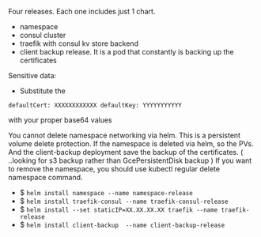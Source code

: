 Four releases. Each one includes just 1 chart.

- namespace
- consul cluster
- traefik with consul kv store backend
- client backup release. It is a pod that constantly is backing up the certificates

Sensitive data:

- Substitute the 

``
  defaultCert: XXXXXXXXXXXX
  defaultKey: YYYYYYYYYYY 
``

with your proper base64 values

You cannot delete namespace networking via helm. This is a persistent volume delete protection. If the
namespace is deleted via helm, so the PVs. And the client-backup deployment save the backup of the certificates.
( ..looking for s3 backup rather than GcePersistentDisk backup )
If you want to remove the namespace, you should use kubectl regular delete namespace command.

* $ ``helm install namespace --name namespace-release``
* $ ``helm install traefik-consul --name traefik-consul-release``
* $ ``helm install --set staticIP=XX.XX.XX.XX traefik --name traefik-release``
* $ ``helm install client-backup  --name client-backup-release``
